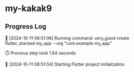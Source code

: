 # my-kakak9
## Progress Log
🔄 [2024-10-11 06:51:06] Running command: very_good create flutter_stacked my_app --org "com.example.my_app"

⏱️ Previous step took 1.64 seconds

🔄 [2024-10-11 06:51:04] Starting Flutter project initialization
